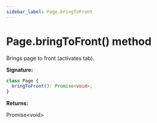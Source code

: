 ```yaml
---
sidebar_label: Page.bringToFront
---
```


# Page.bringToFront() method

Brings page to front (activates tab).

**Signature:**

```typescript
class Page {
  bringToFront(): Promise<void>;
}
```

**Returns:**

Promise&lt;void&gt;
